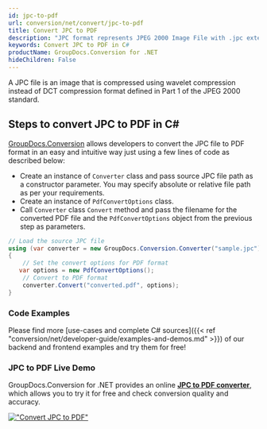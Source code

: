 ```yaml
---
id: jpc-to-pdf
url: conversion/net/convert/jpc-to-pdf
title: Convert JPC to PDF
description: "JPC format represents JPEG 2000 Image File with .jpc extension. Learn how to convert JPC to PDF file programmatically in C# language using GroupDocs.Conversion for .NET library."
keywords: Convert JPC to PDF in C#
productName: GroupDocs.Conversion for .NET
hideChildren: False
---
```


A JPC file is an image that is compressed using wavelet compression instead of DCT compression format defined in Part 1 of the JPEG 2000 standard.

## Steps to convert JPC to PDF in C#

[GroupDocs.Conversion](https://products.groupdocs.com/conversion/net) allows developers to convert the JPC file to PDF format in an easy and intuitive way just using a few lines of code as described below:

* Create an instance of `Converter` class and pass source JPC file path as a constructor parameter. You may specify absolute or relative file path as per your requirements. 
* Create an instance of `PdfConvertOptions` class.
* Call `Converter` class `Convert` method and pass the filename for the converted PDF file and the `PdfConvertOptions` object from the previous step as parameters.

```csharp
// Load the source JPC file
using (var converter = new GroupDocs.Conversion.Converter("sample.jpc"))
{
    // Set the convert options for PDF format
   var options = new PdfConvertOptions();
    // Convert to PDF format
    converter.Convert("converted.pdf", options);
}
```

### Code Examples

Please find more [use-cases and complete C# sources]({{< ref "conversion/net/developer-guide/examples-and-demos.md" >}}) of our backend and frontend examples and try them for free!

### JPC to PDF Live Demo

GroupDocs.Conversion for .NET provides an online [**JPC to PDF converter**](https://products.groupdocs.app/conversion/jpc-to-pdf), which allows you to try it for free and check conversion quality and accuracy.

[!["Convert JPC to PDF"](conversion/net/images/convert-to-pdf/convert-jpc-to-pdf.png)](https://products.groupdocs.app/conversion/jpc-to-pdf)